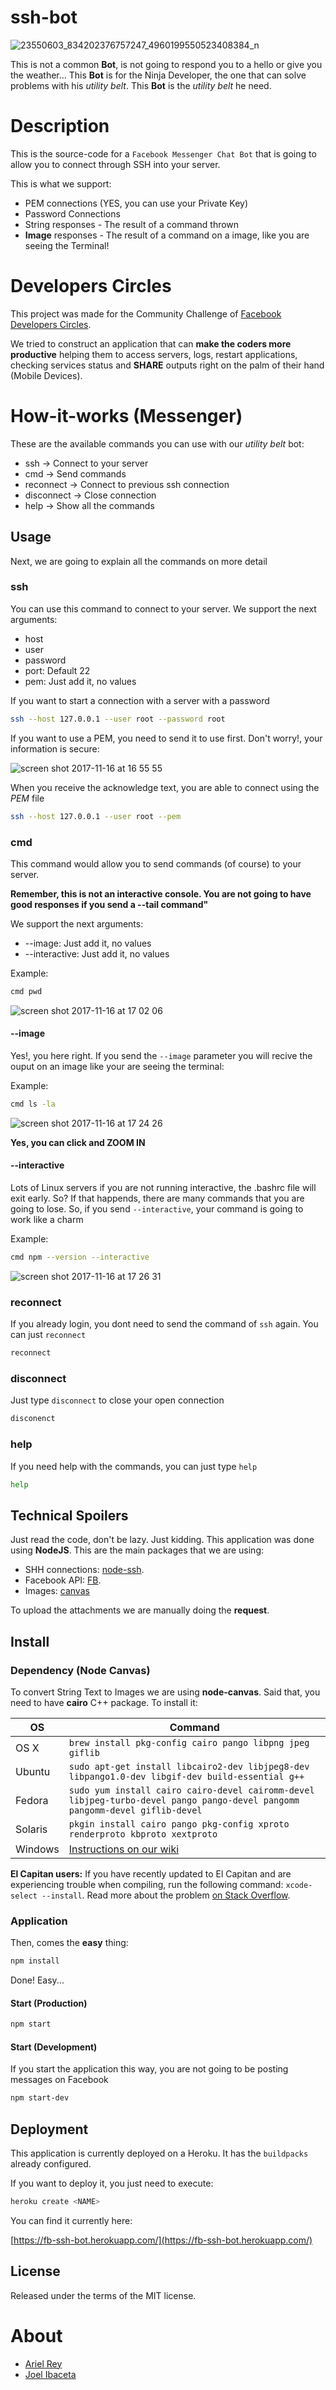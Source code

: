 # ssh-bot

![23550603_834202376757247_4960199550523408384_n](https://user-images.githubusercontent.com/4379982/32911933-515a7cee-cb16-11e7-941f-55444a3902f1.png)

This is not a common **Bot**, is not going to respond you to a hello or give you the weather... This **Bot** is for the Ninja Developer, the one that can solve problems with his *utility belt*. This **Bot** is the *utility belt* he need.

# Description

This is the source-code for a `Facebook Messenger Chat Bot` that is going to allow you to connect through SSH into your server.

This is what we support:

- PEM connections (YES, you can use your Private Key)
- Password Connections
- String responses - The result of a command thrown
- **Image** responses - The result of a command on a image, like you are seeing the Terminal!

# Developers Circles

This project was made for the Community Challenge of [Facebook Developers Circles](https://developercircles.devpost.com).

We tried to construct an application that can **make the coders more productive** helping them to access servers, logs, restart applications, checking services status and **SHARE** outputs right on the palm of their hand (Mobile Devices).

# How-it-works (Messenger)

These are the available commands you can use with our *utility belt* bot:

- ssh -> Connect to your server
- cmd -> Send commands
- reconnect -> Connect to previous ssh connection
- disconnect -> Close connection
- help -> Show all the commands

## Usage

Next, we are going to explain all the commands on more detail

### ssh

You can use this command to connect to your server. We support the next arguments:

- host
- user
- password
- port: Default 22
- pem: Just add it, no values

If you want to start a connection with a server with a password

```bash
ssh --host 127.0.0.1 --user root --password root
```

If you want to use a PEM, you need to send it to use first. Don't worry!, your information is secure:

![screen shot 2017-11-16 at 16 55 55](https://user-images.githubusercontent.com/4379982/32912827-f7ade9bc-cb18-11e7-9d9b-6ccc77141748.png)

When you receive the acknowledge text, you are able to connect using the *PEM* file

```bash
ssh --host 127.0.0.1 --user root --pem
```

### cmd

This command would allow you to send commands (of course) to your server.

**Remember, this is not an interactive console. You are not going to have good responses if you send a --tail command"**

We support the next arguments:

- --image: Just add it, no values
- --interactive: Just add it, no values

Example:

```bash
cmd pwd
```

![screen shot 2017-11-16 at 17 02 06](https://user-images.githubusercontent.com/4379982/32913052-d1d0e73e-cb19-11e7-8f25-5f005f454598.png)

#### --image

Yes!, you here right. If you send the `--image` parameter you will recive the ouput on an image like your are seeing the terminal:

Example:

```bash
cmd ls -la
```

![screen shot 2017-11-16 at 17 24 26](https://user-images.githubusercontent.com/4379982/32914067-f1fb92b8-cb1c-11e7-9a3f-c43edd55362e.png)

**Yes, you can click and ZOOM IN**

#### --interactive

Lots of Linux servers if you are not running interactive, the .bashrc file will exit early. So? If that happends, there are many commands that you are going to lose. So, if you send `--interactive`, your command is going to work like a charm

Example:

```bash
cmd npm --version --interactive
```

![screen shot 2017-11-16 at 17 26 31](https://user-images.githubusercontent.com/4379982/32914145-3a4b7fc4-cb1d-11e7-8777-30b79df40fc3.png)

### reconnect

If you already login, you dont need to send the command of `ssh` again. You can just `reconnect`

```bash
reconnect
```

### disconnect

Just type `disconnect` to close your open connection

```bash
disconenct
```

### help

If you need help with the commands, you can just type `help`

```bash
help
```

## Technical Spoilers

Just read the code, don't be lazy. Just kidding. This application was done using **NodeJS**. This are the main packages that we are using:

- SHH connections: [node-ssh](https://www.npmjs.com/package/node-ssh).
- Facebook API: [FB](https://www.npmjs.com/package/fb).
- Images: [canvas](https://www.npmjs.com/package/canvas)

To upload the attachments we are manually doing the **request**.

## Install

### Dependency (Node Canvas)

To convert String Text to Images we are using **node-canvas**. Said that, you need to have **cairo** C++ package. To install it:

OS | Command
----- | -----
OS X | `brew install pkg-config cairo pango libpng jpeg giflib`
Ubuntu | `sudo apt-get install libcairo2-dev libjpeg8-dev libpango1.0-dev libgif-dev build-essential g++`
Fedora | `sudo yum install cairo cairo-devel cairomm-devel libjpeg-turbo-devel pango pango-devel pangomm pangomm-devel giflib-devel`
Solaris | `pkgin install cairo pango pkg-config xproto renderproto kbproto xextproto`
Windows | [Instructions on our wiki](https://github.com/Automattic/node-canvas/wiki/Installation---Windows)

**El Capitan users:** If you have recently updated to El Capitan and are experiencing trouble when compiling, run the following command: `xcode-select --install`. Read more about the problem [on Stack Overflow](http://stackoverflow.com/a/32929012/148072).

### Application

Then, comes the **easy** thing:

```bash
npm install
```

Done! Easy...

#### Start (Production)

```bash
npm start
```

#### Start (Development)

If you start the application this way, you are not going to be posting messages on Facebook

```bash
npm start-dev
```

## Deployment

This application is currently deployed on a Heroku. It has the `buildpacks` already configured.

If you want to deploy it, you just need to execute:

```bash
heroku create <NAME>
```

You can find it currently here:

[https://fb-ssh-bot.herokuapp.com/](https://fb-ssh-bot.herokuapp.com/)

## License

Released under the terms of the MIT license.

# About

- [Ariel Rey](https://github.com/arielfr/)
- [Joel Ibaceta](https://github.com/joelibaceta)